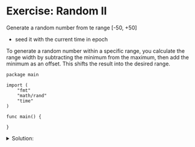 # Exercise: Random II

Generate a random number from te range [-50, +50]

- seed it with the current time in epoch

To generate a random number within a specific range, you calculate the range width by subtracting the minimum from the maximum, then add the minimum as an offset. This shifts the result into the desired range.

```golang
package main

import (
    "fmt"
    "math/rand"
    "time"
)

func main() {

}

```

<details>
<summary> Solution: </summary>

```golang
package main

import (
    "fmt"
    "math/rand"
    "time"
)

func random(min int, max int) int {
    return rand.Intn(max-min) + min
}

func main() {
    rand.Seed(time.Now().UnixNano())
    randomNum := random(-50, +51)
    fmt.Printf("Random number: %d\n", randomNum)
}

```

</details>
